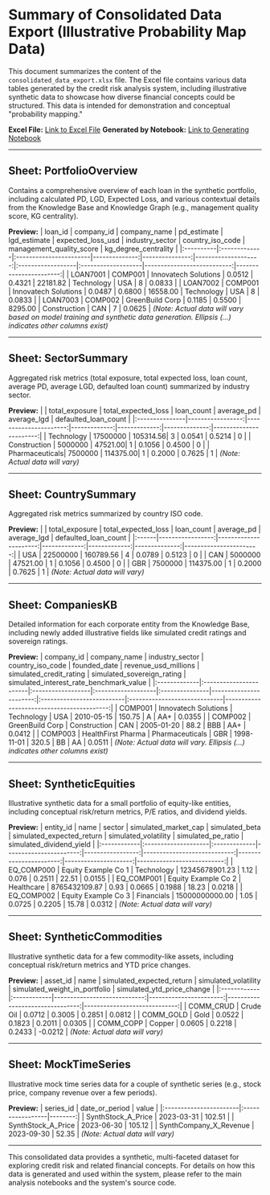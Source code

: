 # Summary of Consolidated Data Export (Illustrative Probability Map Data)

This document summarizes the content of the `consolidated_data_export.xlsx` file. The Excel file contains various data tables generated by the credit risk analysis system, including illustrative synthetic data to showcase how diverse financial concepts could be structured. This data is intended for demonstration and conceptual "probability mapping."

**Excel File:** [Link to Excel File](./consolidated_data_export.xlsx)
**Generated by Notebook:** [Link to Generating Notebook](../notebooks/03_excel_data_exporter.ipynb)

---

## Sheet: PortfolioOverview

Contains a comprehensive overview of each loan in the synthetic portfolio, including calculated PD, LGD, Expected Loss, and various contextual details from the Knowledge Base and Knowledge Graph (e.g., management quality score, KG centrality).

**Preview:**
| loan_id   | company_id   | company_name           |   pd_estimate |   lgd_estimate |   expected_loss_usd | industry_sector   | country_iso_code   |   management_quality_score |   kg_degree_centrality |
|:----------|:-------------|:-----------------------|--------------:|---------------:|--------------------:|:------------------|:-------------------|---------------------------:|-----------------------:|
| LOAN7001  | COMP001      | Innovatech Solutions   |        0.0512 |         0.4321 |            22181.82 | Technology        | USA                |                          8 |                  0.0833 |
| LOAN7002  | COMP001      | Innovatech Solutions   |        0.0487 |         0.6800 |            16558.00 | Technology        | USA                |                          8 |                  0.0833 |
| LOAN7003  | COMP002      | GreenBuild Corp        |        0.1185 |         0.5500 |             8295.00 | Construction      | CAN                |                          7 |                  0.0625 |
*(Note: Actual data will vary based on model training and synthetic data generation. Ellipsis (...) indicates other columns exist)*

---

## Sheet: SectorSummary

Aggregated risk metrics (total exposure, total expected loss, loan count, average PD, average LGD, defaulted loan count) summarized by industry sector.

**Preview:**
|                |   total_exposure |   total_expected_loss |   loan_count |   average_pd |   average_lgd |   defaulted_loan_count |
|:---------------|-----------------:|----------------------:|-------------:|-------------:|--------------:|-----------------------:|
| Technology     |      17500000    |              105314.56|            3 |       0.0541 |        0.5214 |                      0 |
| Construction   |       5000000    |               47521.00|            1 |       0.1056 |        0.4500 |                      0 |
| Pharmaceuticals|       7500000    |              114375.00|            1 |       0.2000 |        0.7625 |                      1 |
*(Note: Actual data will vary)*

---

## Sheet: CountrySummary

Aggregated risk metrics summarized by country ISO code.

**Preview:**
|       |   total_exposure |   total_expected_loss |   loan_count |   average_pd |   average_lgd |   defaulted_loan_count |
|:------|-----------------:|----------------------:|-------------:|-------------:|--------------:|-----------------------:|
| USA   |      22500000    |             160789.56 |            4 |       0.0789 |        0.5123 |                      0 |
| CAN   |       5000000    |              47521.00 |            1 |       0.1056 |        0.4500 |                      0 |
| GBR   |       7500000    |             114375.00 |            1 |       0.2000 |        0.7625 |                      1 |
*(Note: Actual data will vary)*

---

## Sheet: CompaniesKB

Detailed information for each corporate entity from the Knowledge Base, including newly added illustrative fields like simulated credit ratings and sovereign ratings.

**Preview:**
| company_id   | company_name           | industry_sector   | country_iso_code   | founded_date   |   revenue_usd_millions | simulated_credit_rating   | simulated_sovereign_rating   |   simulated_interest_rate_benchmark_value |
|:-------------|:-----------------------|:------------------|:-------------------|:---------------|-----------------------:|:--------------------------|:-----------------------------|------------------------------------------:|
| COMP001      | Innovatech Solutions   | Technology        | USA                | 2010-05-15     |                 150.75 | A                         | AA+                          |                                    0.0355 |
| COMP002      | GreenBuild Corp        | Construction      | CAN                | 2005-01-20     |                  88.2  | BBB                       | AA+                          |                                    0.0412 |
| COMP003      | HealthFirst Pharma     | Pharmaceuticals   | GBR                | 1998-11-01     |                 320.5  | BB                        | AA                           |                                    0.0511 |
*(Note: Actual data will vary. Ellipsis (...) indicates other columns exist)*

---

## Sheet: SyntheticEquities

Illustrative synthetic data for a small portfolio of equity-like entities, including conceptual risk/return metrics, P/E ratios, and dividend yields.

**Preview:**
| entity_id   | name                | sector       |   simulated_market_cap |   simulated_beta |   simulated_expected_return |   simulated_volatility |   simulated_pe_ratio |   simulated_dividend_yield |
|:------------|:--------------------|:-------------|-----------------------:|-----------------:|----------------------------:|-----------------------:|---------------------:|---------------------------:|
| EQ_COMP000  | Equity Example Co 1 | Technology   |           12345678901.23 |             1.12 |                      0.076  |                   0.2511 |                22.51 |                       0.0155 |
| EQ_COMP001  | Equity Example Co 2 | Healthcare   |            8765432109.87 |             0.93 |                      0.0665 |                   0.1988 |                18.23 |                       0.0218 |
| EQ_COMP002  | Equity Example Co 3 | Financials   |           15000000000.00 |             1.05 |                      0.0725 |                   0.2205 |                15.78 |                       0.0312 |
*(Note: Actual data will vary)*

---

## Sheet: SyntheticCommodities

Illustrative synthetic data for a few commodity-like assets, including conceptual risk/return metrics and YTD price changes.

**Preview:**
| asset_id    | name        |   simulated_expected_return |   simulated_volatility |   simulated_weight_in_portfolio |   simulated_ytd_price_change |
|:------------|:------------|----------------------------:|-----------------------:|--------------------------------:|-----------------------------:|
| COMM_CRUD   | Crude Oil   |                      0.0712 |                 0.3005 |                          0.2851 |                       0.0812 |
| COMM_GOLD   | Gold        |                      0.0522 |                 0.1823 |                          0.2011 |                       0.0305 |
| COMM_COPP   | Copper      |                      0.0605 |                 0.2218 |                          0.2433 |                      -0.0212 |
*(Note: Actual data will vary)*

---

## Sheet: MockTimeSeries

Illustrative mock time series data for a couple of synthetic series (e.g., stock price, company revenue over a few periods).

**Preview:**
| series_id              | date_or_period   |   value |
|:-----------------------|:-----------------|--------:|
| SynthStock_A_Price     | 2023-03-31       |  102.51 |
| SynthStock_A_Price     | 2023-06-30       |  105.12 |
| SynthCompany_X_Revenue | 2023-09-30       |   52.35 |
*(Note: Actual data will vary)*

---

This consolidated data provides a synthetic, multi-faceted dataset for exploring credit risk and related financial concepts. For details on how this data is generated and used within the system, please refer to the main analysis notebooks and the system's source code.
